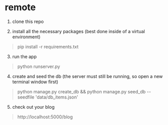 remote
======

1. clone this repo

2. install all the necessary packages (best done inside of a virtual environment)
> pip install -r requirements.txt

3. run the app
> python runserver.py

4. create and seed the db (the server must still be running, so open a new terminal window first)
> python manage.py create_db && python manage.py seed_db --seedfile 'data/db_items.json'

5. check out your blog
> http://localhost:5000/blog

